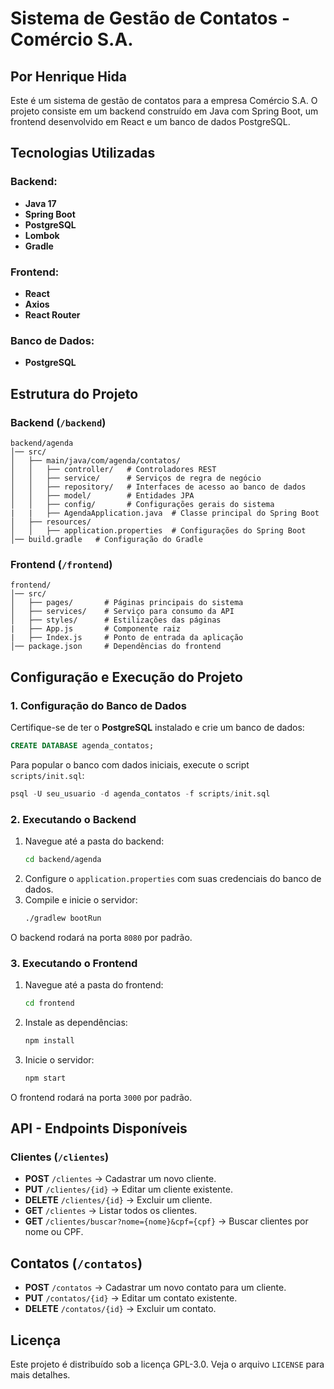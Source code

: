 # Sistema de Gestão de Contatos - Comércio S.A.
## Por Henrique Hida

Este é um sistema de gestão de contatos para a empresa Comércio S.A. O projeto consiste em um backend construído em Java com Spring Boot, um frontend desenvolvido em React e um banco de dados PostgreSQL.

## Tecnologias Utilizadas

### Backend:
- **Java 17**
- **Spring Boot**
- **PostgreSQL**
- **Lombok**
- **Gradle**

### Frontend:
- **React**
- **Axios**
- **React Router**

### Banco de Dados:
- **PostgreSQL**

## Estrutura do Projeto

### Backend (`/backend`)
```
backend/agenda
│── src/
│   ├── main/java/com/agenda/contatos/
│   │   ├── controller/   # Controladores REST
│   │   ├── service/      # Serviços de regra de negócio
│   │   ├── repository/   # Interfaces de acesso ao banco de dados
│   │   ├── model/        # Entidades JPA
│   │   ├── config/       # Configurações gerais do sistema
|   |   ├── AgendaApplication.java  # Classe principal do Spring Boot
│   ├── resources/
│   │   ├── application.properties  # Configurações do Spring Boot
│── build.gradle   # Configuração do Gradle
```

### Frontend (`/frontend`)
```
frontend/
│── src/
│   ├── pages/       # Páginas principais do sistema
│   ├── services/    # Serviço para consumo da API
│   ├── styles/      # Estilizações das páginas
|   ├── App.js       # Componente raiz
|   ├── Index.js     # Ponto de entrada da aplicação
│── package.json     # Dependências do frontend
```

## Configuração e Execução do Projeto

### 1. Configuração do Banco de Dados
Certifique-se de ter o **PostgreSQL** instalado e crie um banco de dados:
```sql
CREATE DATABASE agenda_contatos;
```
Para popular o banco com dados iniciais, execute o script `scripts/init.sql`:
```sql
psql -U seu_usuario -d agenda_contatos -f scripts/init.sql
```

### 2. Executando o Backend
1. Navegue até a pasta do backend:
   ```sh
   cd backend/agenda
   ```
2. Configure o `application.properties` com suas credenciais do banco de dados.
3. Compile e inicie o servidor:
   ```sh
   ./gradlew bootRun
   ```
O backend rodará na porta `8080` por padrão.

### 3. Executando o Frontend
1. Navegue até a pasta do frontend:
   ```sh
   cd frontend
   ```
2. Instale as dependências:
   ```sh
   npm install
   ```
3. Inicie o servidor:
   ```sh
   npm start
   ```
O frontend rodará na porta `3000` por padrão.

## API - Endpoints Disponíveis

### Clientes (`/clientes`)
- **POST** `/clientes` → Cadastrar um novo cliente.
- **PUT** `/clientes/{id}` → Editar um cliente existente.
- **DELETE** `/clientes/{id}` → Excluir um cliente.
- **GET** `/clientes` → Listar todos os clientes.
- **GET** `/clientes/buscar?nome={nome}&cpf={cpf}` → Buscar clientes por nome ou CPF.

## Contatos (`/contatos`)
- **POST** `/contatos` → Cadastrar um novo contato para um cliente.
- **PUT** `/contatos/{id}` → Editar um contato existente.
- **DELETE** `/contatos/{id}` → Excluir um contato.

## Licença
Este projeto é distribuído sob a licença GPL-3.0. Veja o arquivo `LICENSE` para mais detalhes.

